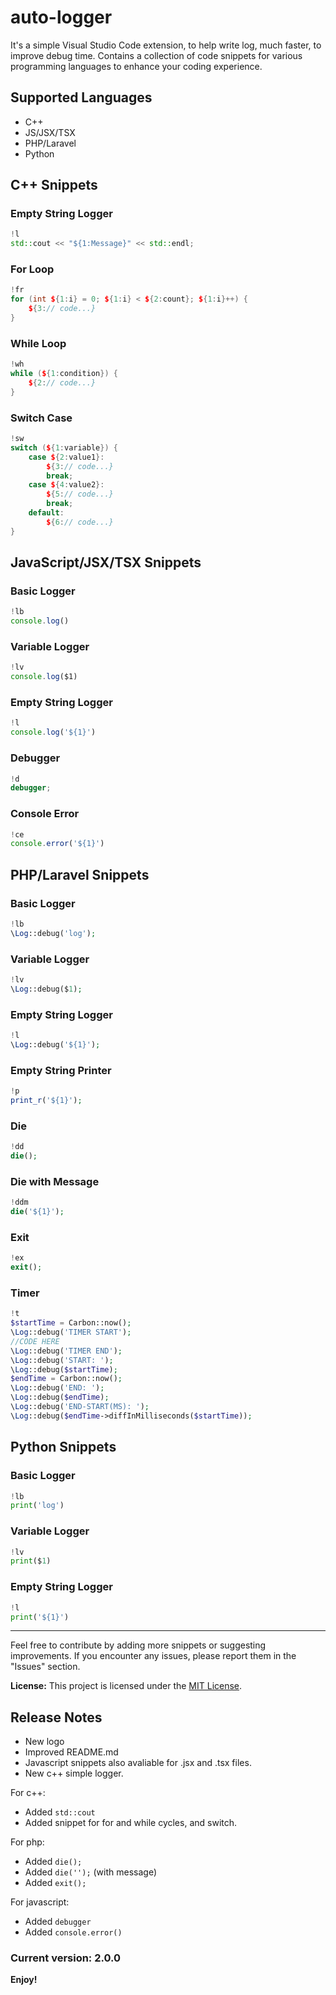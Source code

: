 # auto-logger

It's a simple Visual Studio Code extension, to help write log, much faster, to improve debug time.
Contains a collection of code snippets for various programming languages to enhance your coding experience.

## Supported Languages
- C++
- JS/JSX/TSX
- PHP/Laravel
- Python

## C++ Snippets

### Empty String Logger
```cpp
!l
std::cout << "${1:Message}" << std::endl;
```

### For Loop
```cpp
!fr
for (int ${1:i} = 0; ${1:i} < ${2:count}; ${1:i}++) {
    ${3:// code...}
}
```

### While Loop
```cpp
!wh
while (${1:condition}) {
    ${2:// code...}
}
```

### Switch Case
```cpp
!sw
switch (${1:variable}) {
    case ${2:value1}:
        ${3:// code...}
        break;
    case ${4:value2}:
        ${5:// code...}
        break;
    default:
        ${6:// code...}
}
```

## JavaScript/JSX/TSX Snippets

### Basic Logger
```javascript
!lb
console.log()
```

### Variable Logger
```javascript
!lv
console.log($1)
```

### Empty String Logger
```javascript
!l
console.log('${1}')
```

### Debugger
```javascript
!d
debugger;
```

### Console Error
```javascript
!ce
console.error('${1}')
```

## PHP/Laravel Snippets

### Basic Logger
```php
!lb
\Log::debug('log');
```

### Variable Logger
```php
!lv
\Log::debug($1);
```

### Empty String Logger
```php
!l
\Log::debug('${1}');
```

### Empty String Printer
```php
!p
print_r('${1}');
```

### Die
```php
!dd
die();
```

### Die with Message
```php
!ddm
die('${1}');
```

### Exit
```php
!ex
exit();
```

### Timer
```php
!t
$startTime = Carbon::now();
\Log::debug('TIMER START');
//CODE HERE
\Log::debug('TIMER END');
\Log::debug('START: ');
\Log::debug($startTime);
$endTime = Carbon::now();
\Log::debug('END: ');
\Log::debug($endTime);
\Log::debug('END-START(MS): ');
\Log::debug($endTime->diffInMilliseconds($startTime));
```

## Python Snippets

### Basic Logger
```python
!lb
print('log')
```

### Variable Logger
```python
!lv
print($1)
```

### Empty String Logger
```python
!l
print('${1}')
```

---

Feel free to contribute by adding more snippets or suggesting improvements. If you encounter any issues, please report them in the "Issues" section.

**License:** This project is licensed under the [MIT License](LICENSE).

## Release Notes
- New logo
- Improved README.md
- Javascript snippets also avaliable for .jsx and .tsx files.
- New c++ simple logger.

For c++:
- Added `std::cout`
- Added snippet for for and while cycles, and switch.

For php:
- Added `die();`
- Added `die('');` (with message)
- Added `exit();`

For javascript:
- Added `debugger`
- Added `console.error()`

### Current version: 2.0.0

**Enjoy!**
